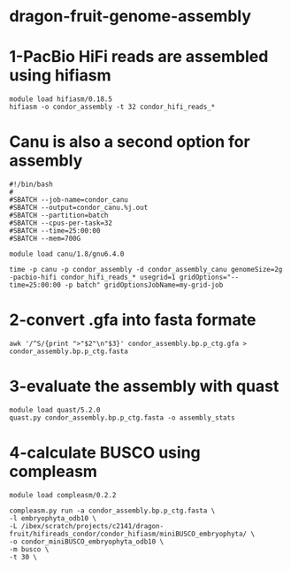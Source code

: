 # dragon-fruit-genome-assembly

# 1-PacBio HiFi reads are assembled using hifiasm

	module load hifiasm/0.18.5
	hifiasm -o condor_assembly -t 32 condor_hifi_reads_*
 
# Canu is also a second option for assembly
	#!/bin/bash
	#
	#SBATCH --job-name=condor_canu
	#SBATCH --output=condor_canu.%j.out
	#SBATCH --partition=batch
	#SBATCH --cpus-per-task=32
	#SBATCH --time=25:00:00
	#SBATCH --mem=700G
	
	module load canu/1.8/gnu6.4.0
	
	time -p canu -p condor_assembly -d condor_assembly_canu genomeSize=2g -pacbio-hifi condor_hifi_reads_* usegrid=1 gridOptions="--time=25:00:00 -p batch" gridOptionsJobName=my-grid-job

# 2-convert .gfa into fasta formate
	awk '/^S/{print ">"$2"\n"$3}' condor_assembly.bp.p_ctg.gfa > condor_assembly.bp.p_ctg.fasta

# 3-evaluate the assembly with quast
	module load quast/5.2.0
	quast.py condor_assembly.bp.p_ctg.fasta -o assembly_stats

# 4-calculate BUSCO using compleasm
	module load compleasm/0.2.2
	
	compleasm.py run -a condor_assembly.bp.p_ctg.fasta \
	-l embryophyta_odb10 \
	-L /ibex/scratch/projects/c2141/dragon-fruit/hifireads_condor/condor_hifiasm/miniBUSCO_embryophyta/ \
	-o condor_miniBUSCO_embryophyta_odb10 \
	-m busco \
	-t 30 \
 
